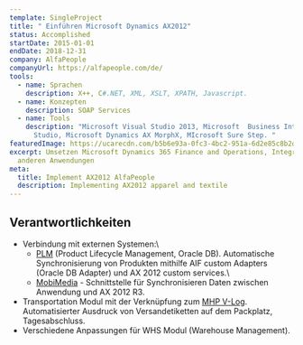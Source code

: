 ```yaml
---
template: SingleProject
title: " Einführen Microsoft Dynamics AX2012"
status: Accomplished
startDate: 2015-01-01
endDate: 2018-12-31
company: AlfaPeople
companyUrl: https://alfapeople.com/de/
tools:
  - name: Sprachen
    description: X++, C#.NET, XML, XSLT, XPATH, Javascript.
  - name: Konzepten
    description: SOAP Services
  - name: Tools
    description: "Microsoft Visual Studio 2013, Microsoft  Business Intelligence
      Studio, Microsoft Dynamics AX MorphX, MIcrosoft Sure Step. "
featuredImage: https://ucarecdn.com/b5b6e93a-0fc3-4bc2-951a-6d2e85c8b2dc/
excerpt: Umsetzen Microsoft Dynamics 365 Finance and Operations, Integration mit
  anderen Anwendungen
meta:
  title: Implement AX2012 AlfaPeople
  description: Implementing AX2012 apparel and textile
---
```

## Verantwortlichkeiten

* Verbindung mit externen Systemen:\
  - [PLM](https://www.ptc.com/en/products/plm) (Product Lifecycle Management, Oracle DB). Automatische Synchronisierung von Produkten mithilfe AIF custom Adapters (Oracle DB Adapter) und AX 2012 custom services.\
  - [MobiMedia](https://mobimedia.de/) - Schnittstelle für Synchronisieren Daten zwischen Anwendung und AX 2012 R3.
* Transportation Modul mit der Verknüpfung zum [MHP V-Log](https://www.mhp-solution-group.com/). Automatisierter Ausdruck von Versandetiketten auf dem Packplatz, Tagesabschluss.
* Verschiedene Anpassungen für WHS Modul (Warehouse Management).